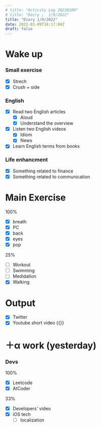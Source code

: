 ```yaml
---
# title: "Activity Log 20220109"
# title: "Dairy ;  1/9/2022"
title: "Diary 1/9/2022"  
date: 2022-01-09T18:17:04Z
draft: false
---
```


# Wake up

### Small exercise

- [x]  Strech
- [x]  Crush + side

### English

- [x]  Read two English articles
    - [x]  Aloud
    - [x]  Understand the overview
- [x]  Listen two English videos
    - [x]  Idiom
    - [x]  News
- [x]  Learn English terms from books

### Life enhancment

- [x]  Something related to finance
- [x]  Something related to communication

# Main Exercise

100%

- [x]  breath
- [x]  PC
- [x]  back
- [x]  eyes
- [x]  pop

25%

- [ ]  Workout
- [ ]  Swimming
- [ ]  Medidation
- [x]  Walking

# Output

- [x]  Twitter
- [x]  Youtube short video {{<youtube CIcEsQUU6ts>}}

# ＋α work (yesterday)

### Devs

100%

- [x]  Leetcode
- [x]  AtCoder

33%

- [x]  Developers' video
- [x]  iOS tech
    - [ ]  localization